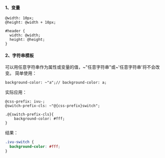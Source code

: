 #### 1、变量

```less
@width: 10px;
@height: @width + 10px;

#header {
  width: @width;
  height: @height;
}
```

#### 2、字符串模板
可以用任意字符串作为属性或变量的值，~"任意字符串"或~'任意字符串'将不会改变。
简单使用：
```less
background-color: ~"a";// background-color: a;
```
实际应用：
```less
@css-prefix: ivu-;
@switch-prefix-cls: ~"@{css-prefix}switch";

.@{switch-prefix-cls}{
    background-color: #fff;
}
```

结果：
```css
.ivu-switch {
  background-color: #fff;
}
```